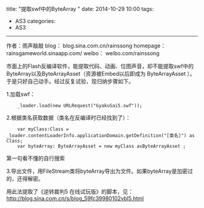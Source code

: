 ﻿title: "提取swf中的ByteArray "
date: 2014-10-29 10:00 
tags: 
- AS3
categories:
- AS3
---

作者：雨声敲敲
blog： blog.sina.com.cn/rainssong 
homepage： rainsgameworld.sinaapp.com/ 
weibo： weibo.com/rainssong 


市面上的Flash反编译软件，能提取代码、动画、位图声音，却不能提取swf中的ByteArray以及ByteArrayAsset（资源被Embed以后即成为 ByteArrayAsset ）。于是只好自己动手。经过反复试验，现归纳步骤如下。 


1.加载swf：

		_loader.load(new URLRequest("GyakuSai5.swf"));

2.根据类名获取数据（类名在反编译时已经找到了）：

		var myClass:Class = _loader.contentLoaderInfo.applicationDomain.getDefinition("[类名]") as Class;
		var byteArray: ByteArrayAsset = new myClass asByteArrayAsset ;

第一句看不懂的自行搜索

3.导出文件，用FileStream类将byteArray导出为文件。如果byteArray是加密过的，还得解密。

用此法提取了《逆转裁判5 在线试玩版》的脚本，见：http://blog.sina.com.cn/s/blog_59fc39980102vbl5.html